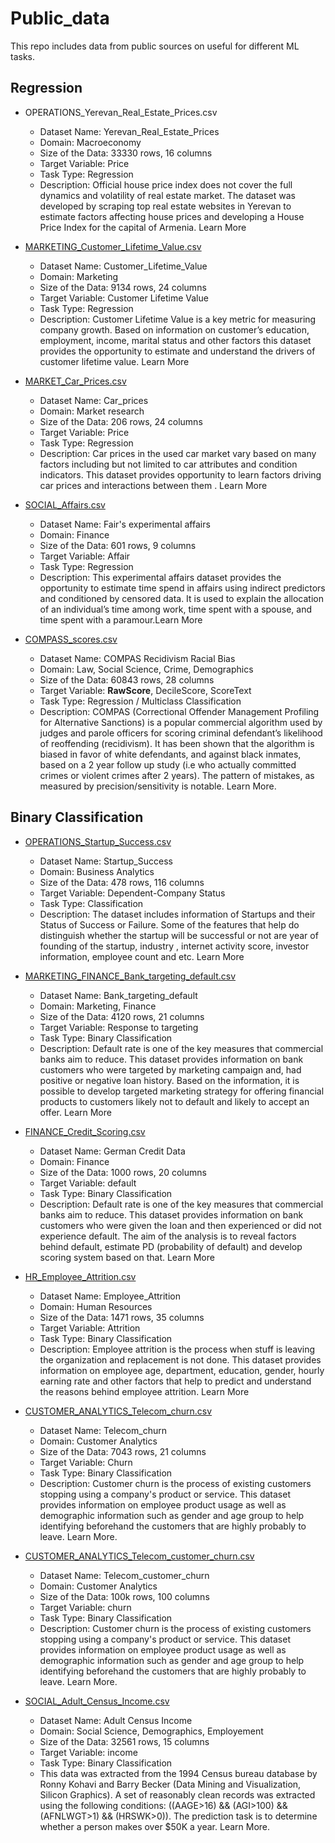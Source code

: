 # Public_data
This repo includes data from public sources on useful for different ML tasks.

## Regression
- OPERATIONS_Yerevan_Real_Estate_Prices.csv
  - Dataset Name: Yerevan_Real_Estate_Prices
  - Domain: Macroeconomy
  - Size of the Data: 33330 rows, 16 columns
  - Target Variable: Price
  - Task Type: Regression
  - Description: Official house price index does not cover the full dynamics and volatility of real estate market. The dataset was developed by scraping top real estate websites in Yerevan to estimate factors affecting house prices and developing a House Price Index for the capital of Armenia. Learn More

- [MARKETING_Customer_Lifetime_Value.csv](https://www.kaggle.com/ranja7/vehicle-insurance-customer-data)
  - Dataset Name: Customer_Lifetime_Value
  - Domain: Marketing
  - Size of the Data: 9134 rows, 24 columns
  - Target Variable: Customer Lifetime Value
  - Task Type: Regression
  - Description: Customer Lifetime Value is a key metric for measuring company growth. Based on information on customer’s education, employment, income, marital status and other factors this dataset provides the opportunity to estimate and understand the drivers of customer lifetime value. Learn More
  
- [MARKET_Car_Prices.csv](https://www.kaggle.com/toramky/automobile-dataset)
  - Dataset Name: Car_prices
  - Domain: Market research
  - Size of the Data: 206 rows, 24 columns
  - Target Variable: Price
  - Task Type: Regression
  - Description: Car prices in the used car market vary based on many factors including but not limited to car attributes and condition indicators. This dataset provides opportunity to learn factors driving car prices and interactions between them . Learn More

- [SOCIAL_Affairs.csv](https://www.kaggle.com/clarkchong/fairs-affairs-dataset)
  - Dataset Name: Fair's experimental affairs
  - Domain: Finance
  - Size of the Data: 601 rows, 9 columns
  - Target Variable: Affair
  - Task Type: Regression
  - Description: This experimental affairs dataset provides the opportunity to estimate time spend in affairs using indirect predictors and conditioned by censored data. It is used to explain the allocation of an individual’s time among work, time spent with a spouse, and time spent with a paramour.Learn More

- [COMPASS_scores.csv](https://www.kaggle.com/danofer/compass)
  - Dataset Name: COMPAS Recidivism Racial Bias
  - Domain: Law, Social Science, Crime, Demographics
  - Size of the Data: 60843 rows, 28 columns
  - Target Variable: **RawScore**, DecileScore, ScoreText
  - Task Type: Regression / Multiclass Classification
  - Description: COMPAS (Correctional Offender Management Profiling for Alternative Sanctions) is a popular commercial algorithm used by judges and parole officers for scoring criminal defendant’s likelihood of reoffending (recidivism). It has been shown that the algorithm is biased in favor of white defendants, and against black inmates, based on a 2 year follow up study (i.e who actually committed crimes or violent crimes after 2 years). The pattern of mistakes, as measured by precision/sensitivity is notable. Learn More.


## Binary Classification
- [OPERATIONS_Startup_Success.csv](https://www.kaggle.com/ajaygorkar/startup-analysis)
  - Dataset Name: Startup_Success
  - Domain: Business Analytics
  - Size of the Data: 478 rows, 116 columns
  - Target Variable: Dependent-Company Status
  - Task Type: Classification
  - Description: The dataset includes information of Startups and their Status of Success or Failure. Some of the features that help do distinguish whether the startup will be successful or not are year of founding of the startup, industry , internet activity score, investor information, employee count and etc. Learn More

- [MARKETING_FINANCE_Bank_targeting_default.csv](https://archive.ics.uci.edu/ml/datasets/Bank+Marketing)
  - Dataset Name: Bank_targeting_default
  - Domain: Marketing, Finance
  - Size of the Data: 4120 rows, 21 columns
  - Target Variable: Response to targeting
  - Task Type: Binary Classification
  - Description: Default rate is one of the key measures that commercial banks aim to reduce. This dataset provides information on bank customers who were targeted by marketing campaign and, had positive or negative loan history. Based on the information, it is possible to develop targeted marketing strategy for offering financial products to customers likely not to default and likely to accept an offer. Learn More
  
- [FINANCE_Credit_Scoring.csv](https://archive.ics.uci.edu/ml/datasets/statlog+(german+credit+data))
  - Dataset Name: German Credit Data
  - Domain: Finance
  - Size of the Data: 1000 rows, 20 columns
  - Target Variable: default
  - Task Type: Binary Classification
  - Description: Default rate is one of the key measures that commercial banks aim to reduce. This dataset provides information on bank customers who were given the loan and then experienced or did not experience default. The aim of the analysis is to reveal factors behind default, estimate PD (probability of default) and develop scoring system based on that. Learn More

- [HR_Employee_Attrition.csv](https://www.kaggle.com/pavansubhasht/ibm-hr-analytics-attrition-dataset)
  - Dataset Name: Employee_Attrition
  - Domain: Human Resources
  - Size of the Data: 1471 rows, 35 columns
  - Target Variable: Attrition
  - Task Type: Binary Classification
  - Description: Employee attrition is the process when stuff is leaving the organization and replacement is not done. This dataset provides information on employee age, department, education, gender, hourly earning rate and other factors that help to predict and understand the reasons behind employee attrition.  Learn More

- [CUSTOMER_ANALYTICS_Telecom_churn.csv](https://www.kaggle.com/blastchar/telco-customer-churn/data)
  - Dataset Name: Telecom_churn
  - Domain: Customer Analytics
  - Size of the Data: 7043 rows, 21 columns
  - Target Variable: Churn
  - Task Type: Binary Classification
  - Description: Customer churn is the process of existing customers stopping using a company's product or service. This dataset provides information on employee product usage as well as demographic information such as gender and age group to help identifying beforehand the customers that are highly probably to leave. Learn More.
  
- [CUSTOMER_ANALYTICS_Telecom_customer_churn.csv](https://www.kaggle.com/abhinav89/telecom-customer)
  - Dataset Name: Telecom_customer_churn
  - Domain: Customer Analytics
  - Size of the Data: 100k rows, 100 columns
  - Target Variable: churn
  - Task Type: Binary Classification
  - Description: Customer churn is the process of existing customers stopping using a company's product or service. This dataset provides information on employee product usage as well as demographic information such as gender and age group to help identifying beforehand the customers that are highly probably to leave. Learn More.

- [SOCIAL_Adult_Census_Income.csv](https://www.kaggle.com/uciml/adult-census-income)
  - Dataset Name: Adult Census Income
  - Domain: Social Science, Demographics, Employement
  - Size of the Data: 32561 rows, 15 columns
  - Target Variable: income
  - Task Type: Binary Classification
  - This data was extracted from the 1994 Census bureau database by Ronny Kohavi and Barry Becker (Data Mining and Visualization, Silicon Graphics). A set of reasonably clean records was extracted using the following conditions: ((AAGE>16) && (AGI>100) && (AFNLWGT>1) && (HRSWK>0)). The prediction task is to determine whether a person makes over $50K a year. Learn More.